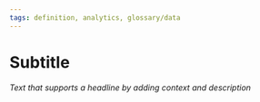 ```yaml
---
tags: definition, analytics, glossary/data
---
```

#  Subtitle
*Text that supports a headline by adding context and description*